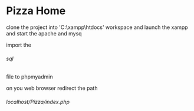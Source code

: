 # Pizza Home

clone the project into 'C:\xampp\htdocs' workspace and launch the xampp and start the apache and mysq

import the <h6>sql</h6> file to phpmyadmin

on you web browser redirect the path <h6>localhost/Pizza/index.php</h6>
